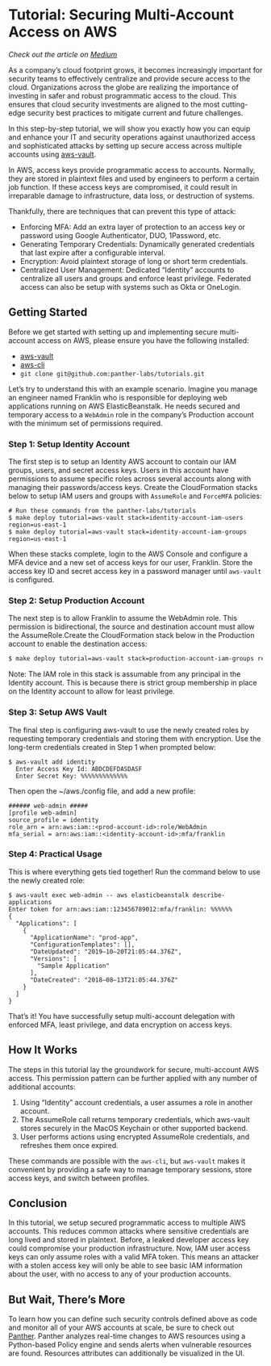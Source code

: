 # Tutorial: Securing Multi-Account Access on AWS

*Check out the article on [Medium](https://medium.com/panther-labs/tutorial-securing-multi-account-access-on-aws-763c968bd4ce)*

As a company’s cloud footprint grows, it becomes increasingly important for security teams to effectively centralize and provide secure access to the cloud. Organizations across the globe are realizing the importance of investing in safer and robust programmatic access to the cloud. This ensures that cloud security investments are aligned to the most cutting-edge security best practices to mitigate current and future challenges.

In this step-by-step tutorial, we will show you exactly how you can equip and enhance your IT and security operations against unauthorized access and sophisticated attacks by setting up secure access across multiple accounts using [aws-vault](https://github.com/99designs/aws-vault).

In AWS, access keys provide programmatic access to accounts. Normally, they are stored in plaintext files and used by engineers to perform a certain job function. If these access keys are compromised, it could result in irreparable damage to infrastructure, data loss, or destruction of systems.

Thankfully, there are techniques that can prevent this type of attack:
* Enforcing MFA: Add an extra layer of protection to an access key or password using Google Authenticator, DUO, 1Password, etc.
* Generating Temporary Credentials: Dynamically generated credentials that last expire after a configurable interval.
* Encryption: Avoid plaintext storage of long or short term credentials.
* Centralized User Management: Dedicated “Identity” accounts to centralize all users and groups and enforce least privilege. Federated access can also be setup with systems such as Okta or OneLogin.

## Getting Started
Before we get started with setting up and implementing secure multi-account access on AWS, please ensure you have the following installed:
* [aws-vault](https://github.com/99designs/aws-vault)
* [aws-cli](https://docs.aws.amazon.com/en_pv/cli/latest/userguide/cli-chap-install.html)
* `git clone git@github.com:panther-labs/tutorials.git`

Let’s try to understand this with an example scenario. Imagine you manage an engineer named Franklin who is responsible for deploying web applications running on AWS ElasticBeanstalk. He needs secured and temporary access to a `WebAdmin` role in the company’s Production account with the minimum set of permissions required.

### Step 1: Setup Identity Account
The first step is to setup an Identity AWS account to contain our IAM groups, users, and secret access keys. Users in this account have permissions to assume specific roles across several accounts along with managing their passwords/access keys.
Create the CloudFormation stacks below to setup IAM users and groups with `AssumeRole` and `ForceMFA` policies:

```
# Run these commands from the panther-labs/tutorials
$ make deploy tutorial=aws-vault stack=identity-account-iam-users region=us-east-1
$ make deploy tutorial=aws-vault stack=identity-account-iam-groups region=us-east-1
```

When these stacks complete, login to the AWS Console and configure a MFA device and a new set of access keys for our user, Franklin. Store the access key ID and secret access key in a password manager until `aws-vault` is configured.

### Step 2: Setup Production Account
The next step is to allow Franklin to assume the WebAdmin role. This permission is bidirectional, the source and destination account must allow the AssumeRole.Create the CloudFormation stack below in the Production account to enable the destination access:

```bash
$ make deploy tutorial=aws-vault stack=production-account-iam-groups region=us-east-1
```

Note: The IAM role in this stack is assumable from any principal in the Identity account. This is because there is strict group membership in place on the Identity account to allow for least privilege.

### Step 3: Setup AWS Vault
The final step is configuring aws-vault to use the newly created roles by requesting temporary credentials and storing them with encryption. Use the long-term credentials created in Step 1 when prompted below:

```
$ aws-vault add identity
  Enter Access Key Id: ABDCDEFDASDASF
  Enter Secret Key: %%%%%%%%%%%%%
```

Then open the ~/aws./config file, and add a new profile:

```
###### web-admin #####
[profile web-admin]
source_profile = identity
role_arn = arn:aws:iam::<prod-account-id>:role/WebAdmin
mfa_serial = arn:aws:iam::<identity-account-id>:mfa/franklin
```

### Step 4: Practical Usage
This is where everything gets tied together! Run the command below to use the newly created role:

```
$ aws-vault exec web-admin -- aws elasticbeanstalk describe-applications
Enter token for arn:aws:iam::123456789012:mfa/franklin: %%%%%%
{
  "Applications": [
    {
      "ApplicationName": "prod-app",
      "ConfigurationTemplates": [],
      "DateUpdated": "2019–10–20T21:05:44.376Z",
      "Versions": [
        "Sample Application"
      ],
      "DateCreated": "2018–08–13T21:05:44.376Z"
    }
  ]
}
```

That’s it! You have successfully setup multi-account delegation with enforced MFA, least privilege, and data encryption on access keys.

## How It Works

The steps in this tutorial lay the groundwork for secure, multi-account AWS access. This permission pattern can be further applied with any number of additional accounts:

1. Using “Identity” account credentials, a user assumes a role in another account.
2. The AssumeRole call returns temporary credentials, which aws-vault stores securely in the MacOS Keychain or other supported backend.
3. User performs actions using encrypted AssumeRole credentials, and refreshes them once expired.

These commands are possible with the `aws-cli`, but `aws-vault` makes it convenient by providing a safe way to manage temporary sessions, store access keys, and switch between profiles.

## Conclusion
In this tutorial, we setup secured programmatic access to multiple AWS accounts. This reduces common attacks where sensitive credentials are long lived and stored in plaintext.
Before, a leaked developer access key could compromise your production infrastructure. Now, IAM user access keys can only assume roles with a valid MFA token. This means an attacker with a stolen access key will only be able to see basic IAM information about the user, with no access to any of your production accounts.

## But Wait, There’s More
To learn how you can define such security controls defined above as code and monitor all of your AWS accounts at scale, be sure to check out [Panther](https://runpanther.io/request-a-demo/).
Panther analyzes real-time changes to AWS resources using a Python-based Policy engine and sends alerts when vulnerable resources are found. Resources attributes can additionally be visualized in the UI.
